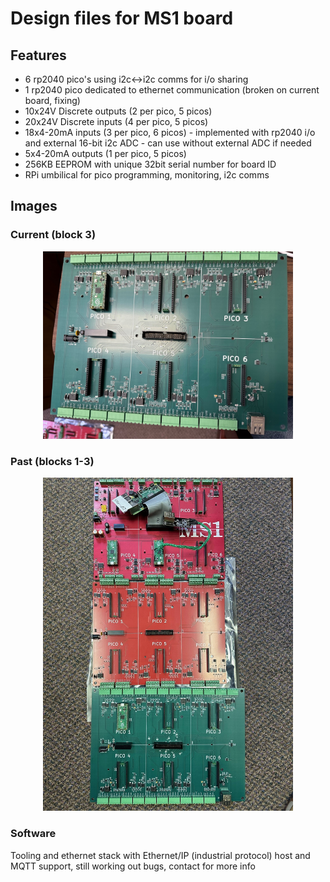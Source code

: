 # Design files for MS1 board

## Features
* 6 rp2040 pico's using i2c<->i2c comms for i/o sharing
* 1 rp2040 pico dedicated to ethernet communication (broken on current board, fixing)
* 10x24V Discrete outputs (2 per pico, 5 picos)
* 20x24V Discrete inputs (4 per pico, 5 picos)
* 18x4-20mA inputs (3 per pico, 6 picos) - implemented with rp2040 i/o and external 16-bit i2c ADC - can use without external ADC if needed
* 5x4-20mA outputs (1 per pico, 5 picos)
* 256KB EEPROM with unique 32bit serial number for board ID
* RPi umbilical for pico programming, monitoring, i2c comms

## Images
### Current (block 3)
<p align="center">
  <img src="https://github.com/mechanical-software-inc/MS1_board/blob/main/Images/block3.jpg?raw=true" width="400" title="block 3 image">
</p>

### Past (blocks 1-3)
<p align="center">
  <img src="https://github.com/mechanical-software-inc/MS1_board/blob/main/Images/ms1_blocks1-3.jpg?raw=true" width="400" title="blocks 1,2,3 image">
</p>

### Software
Tooling and ethernet stack with Ethernet/IP (industrial protocol) host and MQTT support, still working out bugs, contact for more info
